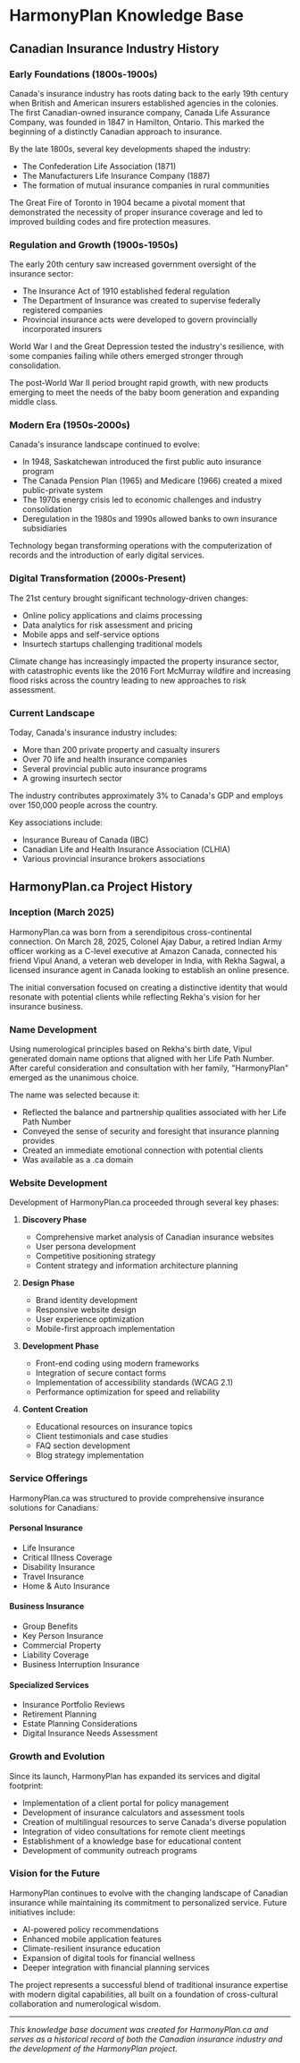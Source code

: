 # HarmonyPlan Knowledge Base

## Canadian Insurance Industry History

### Early Foundations (1800s-1900s)
Canada's insurance industry has roots dating back to the early 19th century when British and American insurers established agencies in the colonies. The first Canadian-owned insurance company, Canada Life Assurance Company, was founded in 1847 in Hamilton, Ontario. This marked the beginning of a distinctly Canadian approach to insurance.

By the late 1800s, several key developments shaped the industry:
- The Confederation Life Association (1871)
- The Manufacturers Life Insurance Company (1887)
- The formation of mutual insurance companies in rural communities

The Great Fire of Toronto in 1904 became a pivotal moment that demonstrated the necessity of proper insurance coverage and led to improved building codes and fire protection measures.

### Regulation and Growth (1900s-1950s)
The early 20th century saw increased government oversight of the insurance sector:
- The Insurance Act of 1910 established federal regulation
- The Department of Insurance was created to supervise federally registered companies
- Provincial insurance acts were developed to govern provincially incorporated insurers

World War I and the Great Depression tested the industry's resilience, with some companies failing while others emerged stronger through consolidation.

The post-World War II period brought rapid growth, with new products emerging to meet the needs of the baby boom generation and expanding middle class.

### Modern Era (1950s-2000s)
Canada's insurance landscape continued to evolve:
- In 1948, Saskatchewan introduced the first public auto insurance program
- The Canada Pension Plan (1965) and Medicare (1966) created a mixed public-private system
- The 1970s energy crisis led to economic challenges and industry consolidation
- Deregulation in the 1980s and 1990s allowed banks to own insurance subsidiaries

Technology began transforming operations with the computerization of records and the introduction of early digital services.

### Digital Transformation (2000s-Present)
The 21st century brought significant technology-driven changes:
- Online policy applications and claims processing
- Data analytics for risk assessment and pricing
- Mobile apps and self-service options
- Insurtech startups challenging traditional models

Climate change has increasingly impacted the property insurance sector, with catastrophic events like the 2016 Fort McMurray wildfire and increasing flood risks across the country leading to new approaches to risk assessment.

### Current Landscape
Today, Canada's insurance industry includes:
- More than 200 private property and casualty insurers
- Over 70 life and health insurance companies
- Several provincial public auto insurance programs
- A growing insurtech sector

The industry contributes approximately 3% to Canada's GDP and employs over 150,000 people across the country.

Key associations include:
- Insurance Bureau of Canada (IBC)
- Canadian Life and Health Insurance Association (CLHIA)
- Various provincial insurance brokers associations

## HarmonyPlan.ca Project History

### Inception (March 2025)
HarmonyPlan.ca was born from a serendipitous cross-continental connection. On March 28, 2025, Colonel Ajay Dabur, a retired Indian Army officer working as a C-level executive at Amazon Canada, connected his friend Vipul Anand, a veteran web developer in India, with Rekha Sagwal, a licensed insurance agent in Canada looking to establish an online presence.

The initial conversation focused on creating a distinctive identity that would resonate with potential clients while reflecting Rekha's vision for her insurance business.

### Name Development
Using numerological principles based on Rekha's birth date, Vipul generated domain name options that aligned with her Life Path Number. After careful consideration and consultation with her family, "HarmonyPlan" emerged as the unanimous choice.

The name was selected because it:
- Reflected the balance and partnership qualities associated with her Life Path Number
- Conveyed the sense of security and foresight that insurance planning provides
- Created an immediate emotional connection with potential clients
- Was available as a .ca domain

### Website Development 
Development of HarmonyPlan.ca proceeded through several key phases:

1. **Discovery Phase**
   - Comprehensive market analysis of Canadian insurance websites
   - User persona development
   - Competitive positioning strategy
   - Content strategy and information architecture planning

2. **Design Phase**
   - Brand identity development
   - Responsive website design
   - User experience optimization
   - Mobile-first approach implementation

3. **Development Phase**
   - Front-end coding using modern frameworks
   - Integration of secure contact forms
   - Implementation of accessibility standards (WCAG 2.1)
   - Performance optimization for speed and reliability

4. **Content Creation**
   - Educational resources on insurance topics
   - Client testimonials and case studies
   - FAQ section development
   - Blog strategy implementation

### Service Offerings
HarmonyPlan.ca was structured to provide comprehensive insurance solutions for Canadians:

#### Personal Insurance
- Life Insurance
- Critical Illness Coverage
- Disability Insurance
- Travel Insurance
- Home & Auto Insurance

#### Business Insurance
- Group Benefits
- Key Person Insurance
- Commercial Property
- Liability Coverage
- Business Interruption Insurance

#### Specialized Services
- Insurance Portfolio Reviews
- Retirement Planning
- Estate Planning Considerations
- Digital Insurance Needs Assessment

### Growth and Evolution
Since its launch, HarmonyPlan has expanded its services and digital footprint:

- Implementation of a client portal for policy management
- Development of insurance calculators and assessment tools
- Creation of multilingual resources to serve Canada's diverse population
- Integration of video consultations for remote client meetings
- Establishment of a knowledge base for educational content
- Development of community outreach programs

### Vision for the Future
HarmonyPlan continues to evolve with the changing landscape of Canadian insurance while maintaining its commitment to personalized service. Future initiatives include:

- AI-powered policy recommendations
- Enhanced mobile application features
- Climate-resilient insurance education
- Expansion of digital tools for financial wellness
- Deeper integration with financial planning services

The project represents a successful blend of traditional insurance expertise with modern digital capabilities, all built on a foundation of cross-cultural collaboration and numerological wisdom.

---

*This knowledge base document was created for HarmonyPlan.ca and serves as a historical record of both the Canadian insurance industry and the development of the HarmonyPlan project.*
